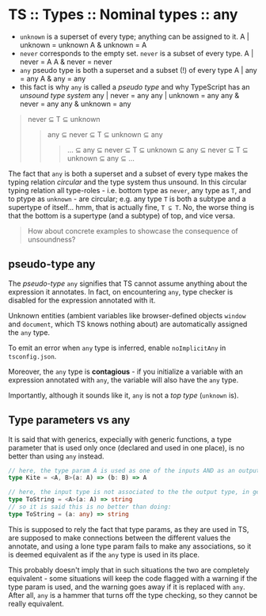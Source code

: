 # TS :: Types :: Nominal types :: any

- `unknown` is a superset of every type; anything can be assigned to it.
  A | unknown = unknown
  A & unknown = A
- `never` corresponds to the empty set. `never` is a subset of every type.
  A | never = A
  A & never = never
- `any` pseudo type is both a superset and a subset (!) of every type
  A | any = any
  A & any = any
- this fact is why `any` is called a *pseudo type*
  and why TypeScript has an *unsound type system*
  any | never   = any
  any | unknown = any
  any & never   = any
  any & unknown = any

>never ⊆ T ⊆ unknown
>>any ⊆ never ⊆ T ⊆ unknown ⊆ any
>>>… ⊆ any ⊆ never ⊆ T ⊆ unknown ⊆ any ⊆ never ⊆ T ⊆ unknown ⊆ any ⊆ …

The fact that `any` is both a superset and a subset of every type makes the typing relation *circular* and the type system thus unsound. In this circular typing relation all type-roles - i.e. bottom type as `never`, any type as `T`, and to ptype as `unknown` - are circular; e.g. any type `T` is both a subtype and a supertype of itself... hmm, that is actually fine, `T ⊆ T`. No, the worse thing is that the bottom is a supertype (and a subtype) of top, and vice versa. 
>How about concrete examples to showcase the consequence of unsoundness?




## pseudo-type any

The *pseudo-type* `any` signifies that TS cannot assume anything about the expression it annotates. In fact, on encountering `any`, type checker is disabled for the expression annotated with it.

Unknown entities (ambient variables like browser-defined objects `window` and `document`, which TS knows nothing about) are automatically assigned the `any` type.

To emit an error when `any` type is inferred, enable `noImplicitAny` in `tsconfig.json`.

Moreover, the `any` type is **contagious** - if you initialize a variable with an expression annotated with `any`, the variable will also have the `any` type.

Importantly, although it sounds like it, `any` is not a *top type* (`unknown` is).

## Type parameters vs any

It is said that with generics, expecially with generic functions, a type parameter that is used only once (declared and used in one place), is no better than using `any` instead.

```ts
// here, the type param A is used as one of the inputs AND as an output, so ✔
type Kite = <A, B>(a: A) => (b: B) => A

// here, the input type is not associated to the the output type, in general
type ToString = <A>(a: A) => string
// so it is said this is no better than doing:
type ToString = (a: any) => string
```

This is supposed to rely the fact that type params, as they are used in TS, are supposed to make connections between the different values the annotate, and using a lone type param fails to make any associations, so it is deemed equivalent as if the `any` type is used in its place.

This probably doesn't imply that in such situations the two are completely equivalent - some situations will keep the code flagged with a warning if the type param is used, and the warning goes away if it is replaced with `any`. After all, `any` is a hammer that turns off the type checking, so they cannot be really equivalent.
